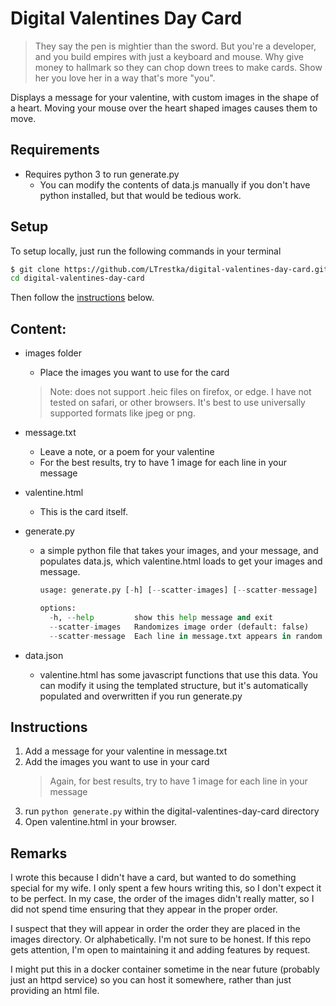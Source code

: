 # Digital Valentines Day Card
> They say the pen is mightier than the sword. But you're a developer, and you build empires with just a keyboard and mouse.
> Why give money to hallmark so they can chop down trees to make cards.
> Show her you love her in a way that's more "you".

Displays a message for your valentine, with custom images in the shape of a heart.
Moving your mouse over the heart shaped images causes them to move.

## Requirements
* Requires python 3 to run generate.py
  * You can modify the contents of data.js manually if you don't have python installed, but that would be tedious work.

## Setup
To setup locally, just run the following commands in your terminal
```bash
$ git clone https://github.com/LTrestka/digital-valentines-day-card.git
cd digital-valentines-day-card
```
Then follow the [instructions](#instructions) below.

## Content:
* images folder
  - Place the images you want to use for the card
  > Note: does not support .heic files on firefox, or edge. I have not tested on safari, or other browsers. 
  > It's best to use universally supported formats like jpeg or png.
* message.txt
  - Leave a note, or a poem for your valentine
  - For the best results, try to have 1 image for each line in your message
* valentine.html
  - This is the card itself.
* generate.py
  - a simple python file that takes your images, and your message, and populates data.js, which valentine.html loads to get your images and message.
    
    ```python
    usage: generate.py [-h] [--scatter-images] [--scatter-message]
  
    options:
      -h, --help         show this help message and exit
      --scatter-images   Randomizes image order (default: false)
      --scatter-message  Each line in message.txt appears in random order (default: false)
    ```
  
* data.json
  - valentine.html has some javascript functions that use this data. You can modify it using the templated structure, but it's automatically populated and overwritten if you run generate.py


## Instructions
1. Add a message for your valentine in message.txt
2. Add the images you want to use in your card
   > Again, for best results, try to have 1 image for each line in your message
3. run `python generate.py` within the digital-valentines-day-card directory
4. Open valentine.html in your browser.


## Remarks
I wrote this because I didn't have a card, but wanted to do something special for my wife.
I only spent a few hours writing this, so I don't expect it to be perfect.
In my case, the order of the images didn't really matter, so I did not spend time ensuring
that they appear in the proper order.

I suspect that they will appear in order the order they are placed in the images directory.
Or alphabetically. I'm not sure to be honest.
If this repo gets attention, I'm open to maintaining it and adding features by request.

I might put this in a docker container sometime in the near future (probably just an httpd service) so you can host it somewhere, rather than just providing an html file.
